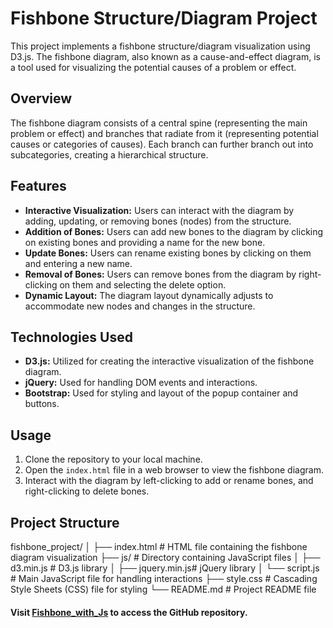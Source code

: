 # Fishbone Structure/Diagram Project

This project implements a fishbone structure/diagram visualization using D3.js. The fishbone diagram, also known as a cause-and-effect diagram, is a tool used for visualizing the potential causes of a problem or effect.


## Overview

The fishbone diagram consists of a central spine (representing the main problem or effect) and branches that radiate from it (representing potential causes or categories of causes). Each branch can further branch out into subcategories, creating a hierarchical structure.


## Features

- **Interactive Visualization:** Users can interact with the diagram by adding, updating, or removing bones (nodes) from the structure.
- **Addition of Bones:** Users can add new bones to the diagram by clicking on existing bones and providing a name for the new bone.
- **Update Bones:** Users can rename existing bones by clicking on them and entering a new name.
- **Removal of Bones:** Users can remove bones from the diagram by right-clicking on them and selecting the delete option.
- **Dynamic Layout:** The diagram layout dynamically adjusts to accommodate new nodes and changes in the structure.


## Technologies Used

- **D3.js:** Utilized for creating the interactive visualization of the fishbone diagram.
- **jQuery:** Used for handling DOM events and interactions.
- **Bootstrap:** Used for styling and layout of the popup container and buttons.


## Usage

1. Clone the repository to your local machine.
2. Open the `index.html` file in a web browser to view the fishbone diagram.
3. Interact with the diagram by left-clicking to add or rename bones, and right-clicking to delete bones.


## Project Structure

fishbone_project/
│
├── index.html # HTML file containing the fishbone diagram visualization
├── js/ # Directory containing JavaScript files
│ ├── d3.min.js # D3.js library
│ ├── jquery.min.js# jQuery library
│ └── script.js # Main JavaScript file for handling interactions
├── style.css # Cascading Style Sheets (CSS) file for styling
└── README.md # Project README file

#### Visit [Fishbone_with_Js](https://www.github.com/Ctmax-ui/Fishbone_with_Js) to access the GitHub repository.
